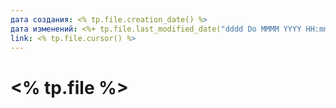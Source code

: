 ```yaml
---
дата создания: <% tp.file.creation_date() %>
дата изменений: <%+ tp.file.last_modified_date("dddd Do MMMM YYYY HH:mm:ss") %>
link: <% tp.file.cursor() %>
---
```


# <% tp.file %>
